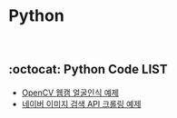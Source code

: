 # Python
</br>

## :octocat: Python Code LIST
- [OpenCV 웹캠 얼굴인식 예제](https://github.com/genieeeee/Python/blob/main/seminar-source/openCV/openCV.ipynb)
- [네이버 이미지 검색 API 크롤링 예제](https://github.com/genieeeee/Python/blob/main/dataset-collection/naver_image_crawling.ipynb)
